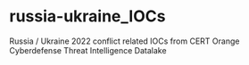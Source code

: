 # russia-ukraine_IOCs
Russia / Ukraine 2022 conflict related IOCs from CERT Orange Cyberdefense Threat Intelligence Datalake
